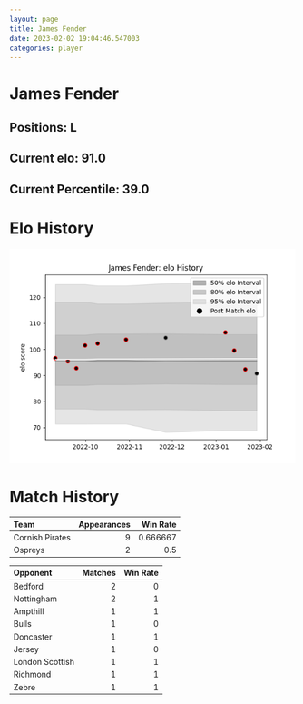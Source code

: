 ```yaml
---  
layout: page  
title: James Fender  
date: 2023-02-02 19:04:46.547003  
categories: player  
---
```

# James Fender

## Positions: L

## Current elo: 91.0

## Current Percentile: 39.0

# Elo History


![elo history](history_JamesFender.png)
# Match History


| Team            |   Appearances |   Win Rate |
|:----------------|--------------:|-----------:|
| Cornish Pirates |             9 |   0.666667 |
| Ospreys         |             2 |   0.5      |

| Opponent        |   Matches |   Win Rate |
|:----------------|----------:|-----------:|
| Bedford         |         2 |          0 |
| Nottingham      |         2 |          1 |
| Ampthill        |         1 |          1 |
| Bulls           |         1 |          0 |
| Doncaster       |         1 |          1 |
| Jersey          |         1 |          0 |
| London Scottish |         1 |          1 |
| Richmond        |         1 |          1 |
| Zebre           |         1 |          1 |